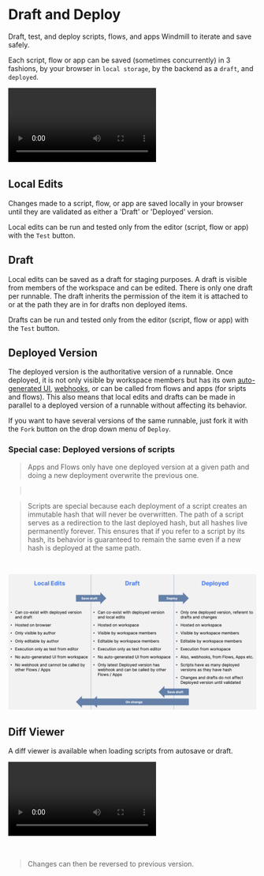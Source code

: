 # Draft and Deploy

Draft, test, and deploy scripts, flows, and apps Windmill to iterate and save safely.

Each script, flow or app can be saved (sometimes concurrently) in 3 fashions, by your browser in `local storage`, by the backend as a `draft`, and `deployed`.

<video
    className="border-2 rounded-xl object-cover w-full h-full"
    autoPlay
    controls
    id="main-video"
    src="/videos/draft_and_deploy.mp4"
/>

## Local Edits

Changes made to a script, flow, or app are saved locally in your browser until they are validated as either a 'Draft' or 'Deployed' version.

Local edits can be run and tested only from the editor (script, flow or app) with the `Test` button.

## Draft

Local edits can be saved as a draft for staging purposes. A draft is visible from members of the workspace and can be edited. There is only one draft per runnable. The draft inherits the permission of the item it is attached to or at the path they are in for drafts non deployed items.

Drafts can be run and tested only from the editor (script, flow or app) with the `Test` button.

## Deployed Version

The deployed version is the authoritative version of a runnable. Once deployed, it is not only visible by workspace members but has its own [auto-generated UI](../6_auto_generated_uis/index.md), [webhooks](../4_webhooks/index.md), or can be called from flows and apps (for sripts and flows). This also means that local edits and drafts can be made in parallel to a deployed version of a runnable without affecting its behavior.

If you want to have several versions of the same runnable, just fork it with the `Fork` button on the drop down menu of `Deploy`.

### Special case: Deployed versions of scripts

> Apps and Flows only have one deployed version at a given path and doing a new deployment overwrite the previous one.

> <br/>

> Scripts are special because each deployment of a script creates an immutable hash that will never be overwritten. The path of a script serves as a redirection to the last deployed hash, but all hashes live permanently forever. This ensures that if you refer to a script by its hash, its behavior is guaranteed to remain the same even if a new hash is deployed at the same path.

<br/>

![Recap Draft and Deploy](./recap_draft_and_deploy.png)

## Diff Viewer

A diff viewer is available when loading scripts from autosave or draft.

<video
    className="border-2 rounded-xl object-cover w-full h-full"
    controls
    id="main-video"
    src="/videos/diff_viewer.mp4"
/>

<br/>

> Changes can then be reversed to previous version.